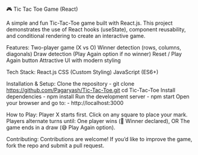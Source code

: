 🎮 Tic Tac Toe Game (React)

A simple and fun Tic-Tac-Toe game built with React.js.
This project demonstrates the use of React hooks (useState), component reusability, and conditional rendering to create an interactive game.

Features:
Two-player game (X vs O)
Winner detection (rows, columns, diagonals)
Draw detection (Play Again option if no winner)
Reset / Play Again button
Attractive UI with modern styling


Tech Stack:
React.js
CSS (Custom Styling)
JavaScript (ES6+)

Installation & Setup:
Clone the repository - git clone https://github.com/Pagaryash/Tic-Tac-Toe.git cd Tic-Tac-Toe
Install dependencies - npm install
Run the development server - npm start
Open your browser and go to: - http://localhost:3000

How to Play:
Player X starts first.
Click on any square to place your mark.
Players alternate turns until:
One player wins (🎉 Winner declared), OR
The game ends in a draw (😅 Play Again option).

Contributing:
Contributions are welcome! If you’d like to improve the game, fork the repo and submit a pull request.